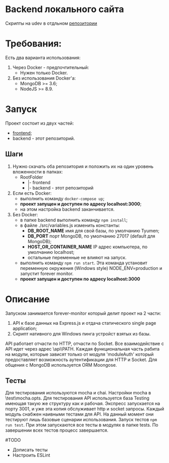 # Backend локального сайта
Скрипты на udev в отдльном [репозитории](https://github.com/guest363/linux-udev-mount-script)

# Требования:
Есть два варианта использования:
1. Через Docker - предпочтительный:
    * Нужен только Docker.
2. Без использования Docker'a:
    * MongoDB >= 3.6;
    * NodeJS >= 8.9.

# Запуск
Проект состоит из двух частей: 
* [frontend](https://github.com/guest363/local-web-portal-frontend);
* backend - этот репозиторий. 

## Шаги
1. Нужно скачать оба репозитория и положить их на один уровень вложенности в папках:
    * RootFolder
        * |- frontend
        * |- backend - этот репозиторий
1. Если есть Docker:
    * выполнить команду ` docker-compose up `;
    * **проект запущен и доступен по адресу localhost:3000**;
    * на этом настройка backend заканчивается.
1. Без Docker:
    * в папке backend выполнить команду ` npm install `;
    * в файле ./src/variables.js изменить константы:
        * **DB_ROOT_NAME** имя для свой базы, по умолчанию Tyumen;
        * **DB_PORT** порт MongoDB, по умолчанию 27017 (default для MongoDB);
        * **HOST_OR_CONTAINER_NAME** IP адрес компьютера, по умолчанию localhost;
        * остальные переменные не влияют на запуск.
    * выполнить команду ` npm run start `. Эта команда установит переменную окружения (Windows style) NODE_ENV=production и запустит forever monitor.
    * **проект запущен и доступен по адресу localhost:3000**

# Описание
Запуском занимается forever-monitor который делит проект на 2 части:
1. API к базе данных на Express.js и отдача статического single page application;
2. Скрипт нативного для Windows пинга устройст взятых из базы.

API работает отчасти по HTTP, отчасти по Socket. 
Все взаимодействие с API идет через адрес \api\PATH.
Каждая функциональная часть рабита на модули, которые зависят только от модуля 'moduleAuth' который предоставляет возможность аутентификации для HTTP и Socket.
Для общения с MongoDB используется ORM Moongose.

## Тесты
Для тестирования используются mocha и chai. Настройки mocha в \test\mocha.opts.
Для тестирования API используется база Testing имеющая такую же структуру как и рабочая. Экспресс запускается на порту 3001, и уже эта копия обслуживает http и socket запросы.
Каждый модуль снабжен наивными тестами для API. На данный момент они тестируют лишь базовые сценарии использования.
Запуск тестов ` npm run test `. При этом запускаются все тесты в модулях в папке tests.
По завершении всех тестов процесс завершается.

#TODO
* Дописать тесты
* Настроить ESLint